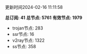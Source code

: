 更新时间2024-02-16 11:11:58

**总订阅: 41**
**总节点: 5761**
**有效节点: 1979**
- trojan节点: 283
- ssr节点: 16
- v2ray节点: 1322
- ss节点: 358

